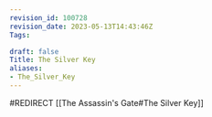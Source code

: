 ```yaml
---
revision_id: 100728
revision_date: 2023-05-13T14:43:46Z
Tags:

draft: false
Title: The Silver Key
aliases:
- The_Silver_Key
---
```

#REDIRECT [[The Assassin's Gate#The Silver Key]]